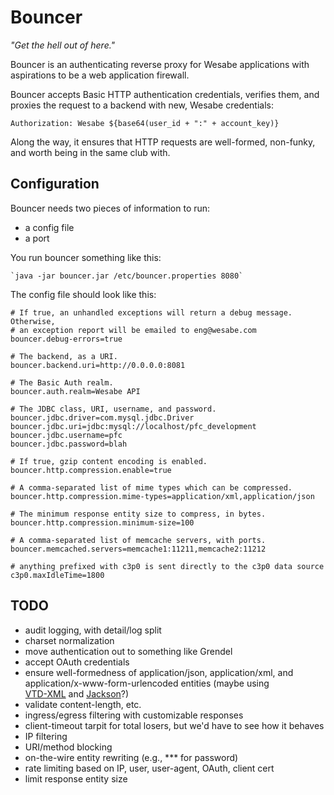 Bouncer
=======

*"Get the hell out of here."*

Bouncer is an authenticating reverse proxy for Wesabe applications with
aspirations to be a web application firewall.

Bouncer accepts Basic HTTP authentication credentials, verifies them, and 
proxies the request to a backend with new, Wesabe credentials:
    
    Authorization: Wesabe ${base64(user_id + ":" + account_key)}

Along the way, it ensures that HTTP requests are well-formed, non-funky, and 
worth being in the same club with.

Configuration
-------------

Bouncer needs two pieces of information to run:

* a config file
* a port

You run bouncer something like this:
    
    `java -jar bouncer.jar /etc/bouncer.properties 8080`

The config file should look like this:
    
    # If true, an unhandled exceptions will return a debug message. Otherwise,
    # an exception report will be emailed to eng@wesabe.com
    bouncer.debug-errors=true
    
    # The backend, as a URI.
    bouncer.backend.uri=http://0.0.0.0:8081
    
    # The Basic Auth realm.
    bouncer.auth.realm=Wesabe API
    
    # The JDBC class, URI, username, and password.
    bouncer.jdbc.driver=com.mysql.jdbc.Driver
    bouncer.jdbc.uri=jdbc:mysql://localhost/pfc_development
    bouncer.jdbc.username=pfc
    bouncer.jdbc.password=blah
    
    # If true, gzip content encoding is enabled.
    bouncer.http.compression.enable=true
    
    # A comma-separated list of mime types which can be compressed.
    bouncer.http.compression.mime-types=application/xml,application/json
    
    # The minimum response entity size to compress, in bytes.
    bouncer.http.compression.minimum-size=100
    
    # A comma-separated list of memcache servers, with ports.
    bouncer.memcached.servers=memcache1:11211,memcache2:11212

    # anything prefixed with c3p0 is sent directly to the c3p0 data source
    c3p0.maxIdleTime=1800

TODO
----
  
  * audit logging, with detail/log split
  * charset normalization
  * move authentication out to something like Grendel
  * accept OAuth credentials
  * ensure well-formedness of application/json, application/xml, and 
    application/x-www-form-urlencoded entities (maybe using     
    [VTD-XML](http://vtd-xml.sourceforge.net) and 
    [Jackson](http://jackson.codehaus.org/)?)
  * validate content-length, etc.
  * ingress/egress filtering with customizable responses
  * client-timeout tarpit for total losers, but we'd have to see how it behaves
  * IP filtering
  * URI/method blocking
  * on-the-wire entity rewriting (e.g., *** for password)
  * rate limiting based on IP, user, user-agent, OAuth, client cert
  * limit response entity size